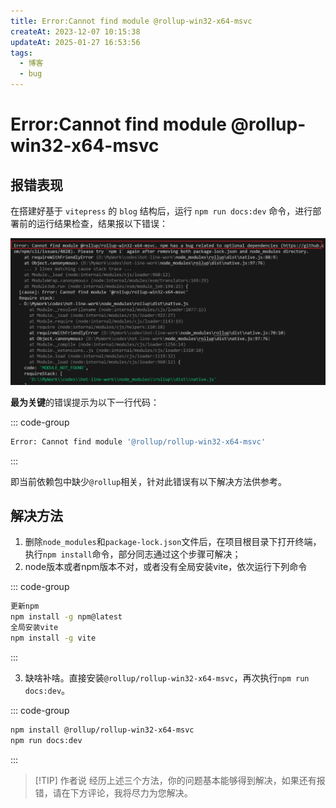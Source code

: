 ```yaml
---
title: Error:Cannot find module @rollup-win32-x64-msvc
createAt: 2023-12-07 10:15:38
updateAt: 2025-01-27 16:53:56
tags:
  - 博客
  - bug
---
```


# Error:Cannot find module @rollup-win32-x64-msvc

## 报错表现

在搭建好基于 `vitepress` 的 `blog` 结构后，运行 `npm run docs:dev` 命令，进行部署前的运行结果检查，结果报以下错误：

![error\_show](assets/cannot-find-module-'@rollup-win32-x64-msvc'/error_show.png)

**最为关键**的错误提示为以下一行代码：

::: code-group

```sh
Error: Cannot find module '@rollup/rollup-win32-x64-msvc'
```

:::

即当前依赖包中缺少`@rollup`相关，针对此错误有以下解决方法供参考。

## 解决方法

1. 删除`node_modules`和`package-lock.json`文件后，在项目根目录下打开终端，执行`npm install`命令，部分同志通过这个步骤可解决；
2. node版本或者npm版本不对，或者没有全局安装vite，依次运行下列命令

::: code-group

```sh
更新npm
npm install -g npm@latest
全局安装vite
npm install -g vite
```

:::

3. 缺啥补啥。直接安装`@rollup/rollup-win32-x64-msvc`，再次执行`npm run docs:dev`。

::: code-group

```sh
npm install @rollup/rollup-win32-x64-msvc
npm run docs:dev
```

:::

> [!TIP] 作者说
> 经历上述三个方法，你的问题基本能够得到解决，如果还有报错，请在下方评论，我将尽力为您解决。